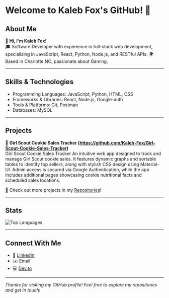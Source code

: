 # Welcome to Kaleb Fox's GitHub! 👋

## About Me
🌟 **Hi, I'm Kaleb Fox!**  
🎓 Software Developer with experience in full-stack web development, specializing in JavaScript, React, Python, Node.js, and RESTful APIs. 
🌍 Based in Charlotte NC, passionate about Gaming.

---

## Skills & Technologies
- Programming Languages: JavaScript, Python, HTML, CSS
- Frameworks & Libraries: React, Node.js, Google-auth
- Tools & Platforms: Git, Postman
- Databases: MySQL

---

## Projects
🔭 **Girl Scout Cookie Sales Tracker (https://github.com/Kaleb-Fox/Girl-Scout-Cookie-Sales-Tracker)**  
Girl Scout Cookie Sales Tracker
An intuitive web app designed to track and manage Girl Scout cookie sales. It features dynamic graphs and sortable tables to identify top sellers, along with stylish CSS design using Material-UI. Admin access is secured via Google Authentication, while the app includes additional pages showcasing cookie nutritional facts and scheduled sales locations.

📂 Check out more projects in my [Repositories](https://github.com/Kaleb-Fox?tab=repositories)!

---

## Stats
![Top Languages](https://github-readme-stats.vercel.app/api/top-langs/?username=Kaleb-Fox&layout=compact&theme=radical)

---

## Connect With Me
- 💼 [LinkedIn](https://www.linkedin.com/in/kaleb-fox/)
- ✉️ [Email](kalebfox7@gmail.com)
- 💻 [Dev.to](https://dev.to/kaleb-fox)  

---

*Thanks for visiting my GitHub profile! Feel free to explore my repositories and get in touch!*

